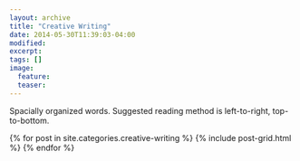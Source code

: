 ```yaml
---
layout: archive
title: "Creative Writing"
date: 2014-05-30T11:39:03-04:00
modified:
excerpt: 
tags: []
image:
  feature: 
  teaser: 
---
```


Spacially organized words.  Suggested reading method is left-to-right, top-to-bottom.  

<div class="tiles">
{% for post in site.categories.creative-writing %}
  {% include post-grid.html %}
{% endfor %}
</div><!-- /.tiles -->
